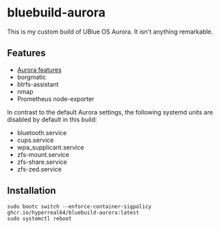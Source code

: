 # bluebuild-aurora

This is my custom build of UBlue OS Aurora. It isn't anything remarkable.

## Features

* [Aurora features](https://docs.getaurora.dev#features)
* borgmatic
* btrfs-assistant
* nmap
* Prometheus node-exporter

In contrast to the default Aurora settings, the following systemd units are disabled by default in this build:

* bluetooth.service
* cups.service
* wpa_supplicant.service
* zfs-mount.service
* zfs-share.service
* zfs-zed.service

## Installation

```shell
sudo bootc switch --enforce-container-sigpolicy ghcr.io/hyperreal64/bluebuild-aurora:latest
sudo systemctl reboot
```
